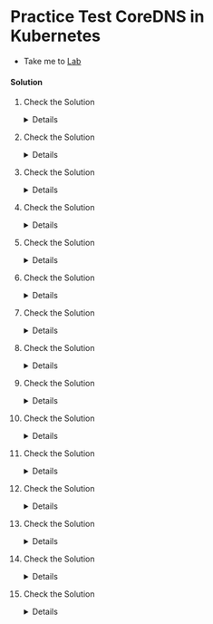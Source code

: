 # Practice Test CoreDNS in Kubernetes

  - Take me to [Lab](https://kodekloud.com/courses/certified-kubernetes-administrator-with-practice-tests/lectures/9816800)

#### Solution 

  1. Check the Solution

     <details>

      ```
      CoreDNS
      ```
     </details>
  
  2. Check the Solution

     <details>

      ```
      2
      ```
     </details>

  3. Check the Solution

     <details>

      ```
      10.96.0.10
      ```
     </details>

  4. Check the Solution

     <details>

      ```
      /etc/coredns/Corefile

      OR

      kubectl -n kube-system describe deployments.apps coredns | grep -A2 Args | grep Corefile
      ```
     </details>

  5. Check the Solution

     <details>

      ```
      Configured as a ConfigMapObject
      ```
     </details>

  6. Check the Solution

     <details>

      ```
      CoreDNS
      ```
     </details>

  7. Check the Solution

     <details>

      ```
      coredns
      ```
     </details>

  8. Check the Solution

     <details>

      ```
      cluster.local
      ```
     </details>

  9. Check the Solution

     <details>

      ```
      Ok
      ```
     </details>

  10. Check the Solution

      <details>

       ```
       web-service
       ```
      </details>

  11. Check the Solution

      <details>
 
       ```
       web-serivce.default.pod
       ```
      </details>

  12. Check the Solution

      <details>
 
       ```
       web-service.payroll
       ```
      </details>

  13. Check the Solution

      <details>
 
       ```
       web-service.payroll.svc.cluster
       ```
      </details>

  14. Check the Solution

      <details>
 
       ```
       kubectl edit deploy webapp
 
       Search for DB_Host and Change the DB_Host from mysql to mysql.payroll
 
       spec:
         containers:
         - env:
           - name: DB_Host
             value: mysql.payroll
       ```
      </details>
 
  15. Check the Solution

      <details>
 
       ```
       kubectl exec -it hr -- nslookup mysql.payroll > /root/nslookup.out
       ```
      </details>